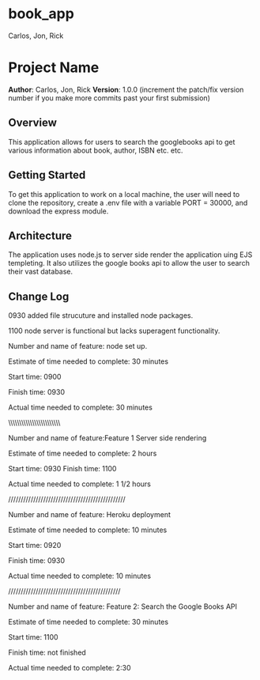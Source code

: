 # book_app
Carlos, Jon, Rick
# Project Name

**Author**: Carlos, Jon, Rick
**Version**: 1.0.0 (increment the patch/fix version number if you make more commits past your first submission)

## Overview
This application allows for users to search the googlebooks api to get various information about book, author, ISBN etc. etc.

## Getting Started
To get this application to work on a local machine, the user will need to clone the repository, create a .env file with a variable PORT = 30000, and download the express module.


## Architecture
The application uses node.js to server side render the application uing EJS templeting. It also utilizes the google books api to allow the user to search their vast database.


## Change Log
0930 added file strucuture and installed node packages.


1100 node server is functional but lacks superagent functionality.
<!-- Use this area to document the iterative changes made to your application as each feature is successfully implemented. Use time stamps. Here's an examples:

01-01-2001 4:59pm - Application now has a fully-functional express server, with GET and POST routes for the book resource.

## Credits and Collaborations
<!-- Give credit (and a link) to other people or resources that helped you build this application. -->


Number and name of feature: node set up.

Estimate of time needed to complete: 30 minutes

Start time: 0900

Finish time: 0930

Actual time needed to complete: 30 minutes


\\\\\\\\\\\\\\\\\\\\\\\\\\\\\\\\\\\\\\\\\\\\\\\\


Number and name of feature:Feature 1 Server side rendering

Estimate of time needed to complete: 2 hours

Start time: 0930
Finish time: 1100

Actual time needed to complete: 1 1/2 hours


///////////////////////////////////////////////


Number and name of feature: Heroku deployment

Estimate of time needed to complete: 10 minutes

Start time: 0920

Finish time: 0930

Actual time needed to complete: 10 minutes


/////////////////////////////////////////////


Number and name of feature: Feature 2: Search the Google Books API

Estimate of time needed to complete: 30 minutes

Start time: 1100

Finish time: not finished

Actual time needed to complete: 2:30

